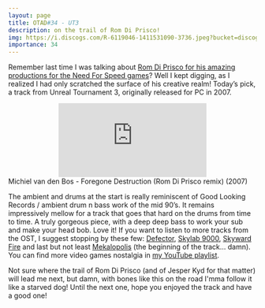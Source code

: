 ```yaml
---
layout: page
title: OTAD#34 - UT3
description: on the trail of Rom Di Prisco!
img: https://i.discogs.com/R-6119046-1411531090-3736.jpeg?bucket=discogs-images&fit=contain&format=auto&height=500&quality=90&width=500&signature=2/H47KaF8aKp%2BcT76W1pHfjGDwrHS/Ia6riNGZlvlRI%3D
importance: 34
---
```


Remember last time I was talking about [Rom Di Prisco for his amazing productions for the Need For Speed games](/music/23_otad/)? Well I kept digging, as I realized I had only scratched the surface of his creative realm! Today’s pick, a track from Unreal Tournament 3, originally released for PC in 2007.

<div class="row">
    <div class="col-sm mt-3 mt-md-0 video" align="center">
        <iframe src="https://www.youtube.com/embed/p1WlOGizGJM" frameborder="0" allow="accelerometer; autoplay; encrypted-media; gyroscope; picture-in-picture" allowfullscreen></iframe>
    </div>
</div>

<div class="caption">
    Michiel van den Bos - Foregone Destruction (Rom Di Prisco remix) (2007)
</div>

The ambient and drums at the start is really reminiscent of Good Looking Records / ambient drum n bass work of the mid 90’s. It remains impressively mellow for a track that goes that hard on the drums from time to time. A truly gorgeous piece, with a deep deep bass to work your sub and make your head bob. Love it! If you want to listen to more tracks from the OST, I suggest stopping by these few: [Defector](https://youtu.be/RSAS0f6xeMc), [Skylab 9000](https://youtu.be/g12WRxqQ620), [Skyward Fire](https://youtu.be/y70c4vaRslA) and last but not least [Mekalopolis](https://youtu.be/gSIrinW-zfo) (the beginning of the track… damn). You can find more video games nostalgia in [my YouTube playlist](https://www.youtube.com/watch?v=gSIrinW-zfo&list=PLBLV0mgoy14pNkrlw8NRKqAQEkmH216Mr&index=262).

Not sure where the trail of Rom Di Prisco (and of Jesper Kyd for that matter) will lead me next, but damn, with bones like this on the road I'mma follow it like a starved dog! Until the next one, hope you enjoyed the track and have a good one!
